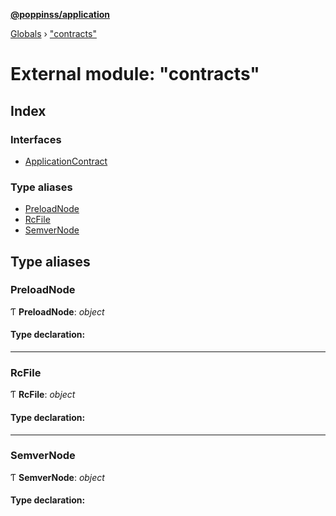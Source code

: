 **[@poppinss/application](../README.md)**

[Globals](../README.md) › ["contracts"](_contracts_.md)

# External module: "contracts"

## Index

### Interfaces

* [ApplicationContract](../interfaces/_contracts_.applicationcontract.md)

### Type aliases

* [PreloadNode](_contracts_.md#preloadnode)
* [RcFile](_contracts_.md#rcfile)
* [SemverNode](_contracts_.md#semvernode)

## Type aliases

###  PreloadNode

Ƭ **PreloadNode**: *object*

#### Type declaration:

___

###  RcFile

Ƭ **RcFile**: *object*

#### Type declaration:

___

###  SemverNode

Ƭ **SemverNode**: *object*

#### Type declaration: